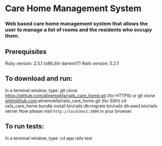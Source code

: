 # Care Home Management System

### Web based care home management system that allows the user to manage a list of rooms and the residents who occupy them.

## Prerequisites
Ruby version: 2.5.1 (x86_64-darwin17)
Rails version: 5.2.1

## To download and run:
In a terminal window, type:
    git clone https://github.com/alinemokfa/rails_care_home.git (for HTTPS) or git clone git@github.com:alinemokfa/rails_care_home.git (for SSH)
    cd rails_care_home
    bundle install
    bin/rails db:migrate
    bin/rails db:seed
    bin/rails server
Now please visit `http://localhost:3000` in your browser.

## To run tests:
In a terminal window, type:
    cd app
    rails test
